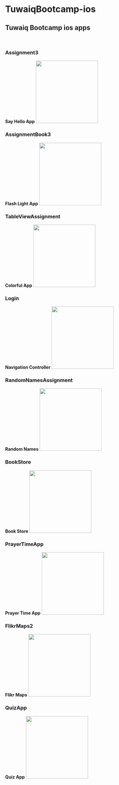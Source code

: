 <h1>TuwaiqBootcamp-ios</h1>
<h2>Tuwaiq Bootcamp ios apps</h2>
<br>
<h3>Assignment3</h3>
<b>Say Hello App</b>
<img src="https://github.com/rwishd17/TuwaiqBootcamp-ios/blob/main/attachments/sayhelloApp.gif" width="200">
<br>
<h3>AssignmentBook3</h3>
<b>Flash Light App</b>
<img src="https://github.com/rwishd17/TuwaiqBootcamp-ios/blob/main/attachments/flashLight.gif" width="200">
<br>
<h3>TableViewAssignment</h3>
<b>Colorful App</b>
<img src="https://github.com/rwishd17/TuwaiqBootcamp-ios/blob/main/attachments/colorfulApp.gif" width="200">
<br>
<h3>Login</h3>
<b>Navigation Controller</b>
<img src="https://github.com/rwishd17/TuwaiqBootcamp-ios/blob/main/attachments/navigationController.gif" width="200">
<br>
<h3>RandomNamesAssignment</h3>
<b>Random Names</b>
<img src="https://github.com/rwishd17/TuwaiqBootcamp-ios/blob/main/attachments/randomNames.gif" width="200">
<br>
<h3>BookStore</h3>
<b>Book Store</b>
<img src="https://github.com/rwishd17/TuwaiqBootcamp-ios/blob/main/attachments/bookstore.gif" width="200">
<br>
<h3>PrayerTimeApp</h3>
<b>Prayer Time App</b>
<img src="https://github.com/rwishd17/TuwaiqBootcamp-ios/blob/main/attachments/prayerApp.gif" width="200">
<br>
<h3>FlikrMaps2</h3>
<b>Flikr Maps</b>
<img src="https://github.com/rwishd17/TuwaiqBootcamp-ios/blob/main/attachments/flickrMaps.gif" width="200">
<br>
<h3>QuizApp</h3>
<b>Quiz App</b>
<img src="https://github.com/rwishd17/TuwaiqBootcamp-ios/blob/main/attachments/quizApp.gif" width="200">

